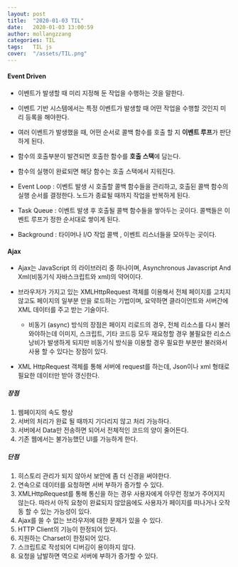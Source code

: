 ```yaml
---
layout: post
title:  "2020-01-03 TIL"
date:   2020-01-03 13:00:59
author: mollangzzang
categories: TIL
tags:	TIL js
cover:  "/assets/TIL.png"
---
```


#### Event Driven

- 이벤트가 발생할 때 미리 지정해 둔 작업을 수행하는 것을 말한다.

- 이벤트 기반 시스템에서는 특정 이벤트가 발생할 때 어떤 작업을 수행할 것인지 미리 등록을 해야한다.

- 여러 이벤트가 발생했을 때, 어떤 순서로 콜백 함수를 호출 할 지 **이벤트 루프**가 판단하게 된다.

- 함수의 호출부분이 발견되면 호출한 함수를 **호출 스택**에 담는다.

- 함수의 실행이 완료되면 해당 함수는 호출 스택에서 지워진다.

- Event Loop : 이벤트 발생 시 호출할 콜백 함수들을 관리하고, 호출된 콜백 함수의 실행 순서를 결정한다. 노드가 종료될 때까지 작업을 반복하게 된다.

- Task Queue : 이벤트 발생 후 호출될 콜백 함수들을 쌓아두는 곳이다. 콜백들은 이벤트 루프가 정한 순서대로 쌓이게 된다.

- Background : 타이머나 I/O 작업 콜백 , 이벤트 리스너들을 모아두는 곳이다.


#### Ajax

- Ajax는 JavaScript 의 라이브러리 중 하나이며, Asynchronous Javascript And Xml(비동기식 자바스크립트와 xml)의 약어이다.

- 브라우저가 가지고 있는 XMLHttpRequest 객체를 이용해서 전체 페이지를 고치지 않고도 페이지의 일부분 만을 로드하는 기법이며, 요약하면 클라이언트와 서버간에 XML 데이터를 주고 받는 기술이다.

    - 비동기 (async) 방식의 장점은 페이지 리로드의 경우, 전체 리소스를 다시 불러와야하는데 이미지, 스크립트, 기타 코드등 모두 재요청할 경우 불필요한 리소스 낭비가 발생하게 되지만 비동기식 방식을 이용할 경우 필요한 부분만 불러와서 사용 할 수 있다는 장점이 있다.

- XML HttpRequest 객체를 통해 서버에 request를 하는데, Json이나 xml 형태로 필요한 데이터만 받아 갱신한다.

##### 장점

1. 웹페이지의 속도 향상
2. 서버의 처리가 완료 될 때까지 기다리지 않고 처리 가능하다.
3. 서버에서 Data만 전송하면 되어서 전체적인 코드의 양이 줄어든다.
4. 기존 웹에서는 불가능했던 UI를 가능하게 한다.

##### 단점

1. 히스토리 관리가 되지 않아서 보안에 좀 더 신경을 써야한다.
2. 연속으로 데이터를 요청하면 서버 부하가 증가할 수 있다.
3. XMLHttpRequest를 통해 통신을 하는 경우 사용자에게 아무런 정보가 주어지지 않는다. 따라서 아직 요청이 완료되지 않았음에도 사용자가 페이지를 떠나거나 오작동 할 수 있는 가능성이 있다.
4. Ajax를 쓸 수 없는 브라우저에 대한 문제가 있을 수 있다.
5. HTTP Client의 기능이 한정되어 있다.
6. 지원하는 Charset이 한정되어 있다.
7. 스크립트로 작성되어 디버깅이 용이하지 않다.
8. 요청을 남발하면 역으로 서버에 부하가 증가할 수 있다.
